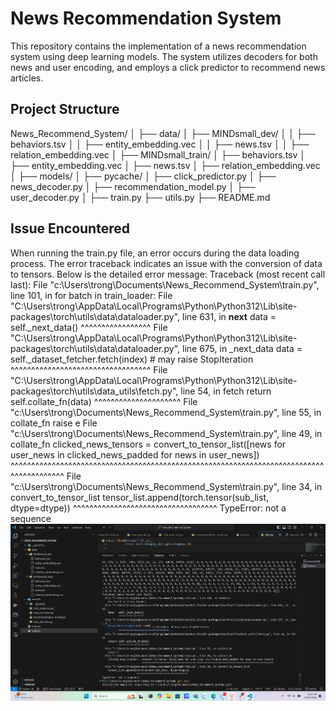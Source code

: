 # News Recommendation System

This repository contains the implementation of a news recommendation system using deep learning models. The system utilizes decoders for both news and user encoding, and employs a click predictor to recommend news articles.

## Project Structure

News_Recommend_System/
│
├── data/
│ ├── MINDsmall_dev/
│ │ ├── behaviors.tsv
│ │ ├── entity_embedding.vec
│ │ ├── news.tsv
│ │ ├── relation_embedding.vec
│ ├── MINDsmall_train/
│ ├── behaviors.tsv
│ ├── entity_embedding.vec
│ ├── news.tsv
│ ├── relation_embedding.vec
│
├── models/
│ ├── pycache/
│ ├── click_predictor.py
│ ├── news_decoder.py
│ ├── recommendation_model.py
│ ├── user_decoder.py
│
├── train.py
├── utils.py
├── README.md

## Issue Encountered
When running the train.py file, an error occurs during the data loading process. The error traceback indicates an issue with the conversion of data to tensors. Below is the detailed error message:
Traceback (most recent call last):
  File "c:\Users\trong\Documents\News_Recommend_System\train.py", line 101, in <module>
    for batch in train_loader:
  File "C:\Users\trong\AppData\Local\Programs\Python\Python312\Lib\site-packages\torch\utils\data\dataloader.py", line 631, in __next__
    data = self._next_data()
           ^^^^^^^^^^^^^^^^^
  File "C:\Users\trong\AppData\Local\Programs\Python\Python312\Lib\site-packages\torch\utils\data\dataloader.py", line 675, in _next_data
    data = self._dataset_fetcher.fetch(index)  # may raise StopIteration
           ^^^^^^^^^^^^^^^^^^^^^^^^^^^^^^^^^^
  File "C:\Users\trong\AppData\Local\Programs\Python\Python312\Lib\site-packages\torch\utils\data\_utils\fetch.py", line 54, in fetch
    return self.collate_fn(data)
           ^^^^^^^^^^^^^^^^^^^^^
  File "c:\Users\trong\Documents\News_Recommend_System\train.py", line 55, in collate_fn
    raise e
  File "c:\Users\trong\Documents\News_Recommend_System\train.py", line 49, in collate_fn
    clicked_news_tensors = convert_to_tensor_list([news for user_news in clicked_news_padded for news in user_news])
                           ^^^^^^^^^^^^^^^^^^^^^^^^^^^^^^^^^^^^^^^^^^^^^^^^^^^^^^^^^^^^^^^^^^^^^^^^^^^^^^^^^^^^^^^^^
  File "c:\Users\trong\Documents\News_Recommend_System\train.py", line 34, in convert_to_tensor_list
    tensor_list.append(torch.tensor(sub_list, dtype=dtype))
                       ^^^^^^^^^^^^^^^^^^^^^^^^^^^^^^^^^^^
TypeError: not a sequence
![Error Screenshot](https://github.com/cloudysman/News-Recommendation/blob/master/error.jpg)
